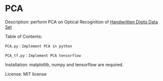 # PCA

Description: perform PCA on Optical Recognition of [Handwritten Digits Data Set](http://archive.ics.uci.edu/ml/datasets/Optical+Recognition+of+Handwritten+Digits)

Table of Contents:

    PCA.py：Implement PCA in python

    PCA_tf.py：Implement PCA tensorflow

Installation: matplotlib, numpy and tensorflow are required.

License: MIT license
